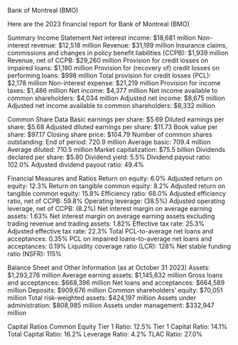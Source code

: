 Bank of Montreal (BMO)

Here are the 2023 financial report for Bank of Montreal (BMO)

Summary Income Statement
Net interest income: $18,681 million
Non-interest revenue: $12,518 million
Revenue: $31,199 million
Insurance claims, commissions and changes in policy benefit liabilities (CCPB): $1,939 million
Revenue, net of CCPB: $29,260 million
Provision for credit losses on impaired loans: $1,180 million
Provision for (recovery of) credit losses on performing loans: $998 million
Total provision for credit losses (PCL): $2,178 million
Non-interest expense: $21,219 million
Provision for income taxes: $1,486 million
Net income: $4,377 million
Net income available to common shareholders: $4,034 million
Adjusted net income: $8,675 million
Adjusted net income available to common shareholders: $8,332 million

Common Share Data
Basic earnings per share: $5.69
Diluted earnings per share: $5.68
Adjusted diluted earnings per share: $11.73
Book value per share: $97.17
Closing share price: $104.79
Number of common shares outstanding:
End of period: 720.9 million
Average basic: 709.4 million
Average diluted: 710.5 million
Market capitalization: $75.5 billion
Dividends declared per share: $5.80
Dividend yield: 5.5%
Dividend payout ratio: 102.0%
Adjusted dividend payout ratio: 49.4%

Financial Measures and Ratios
Return on equity: 6.0%
Adjusted return on equity: 12.3%
Return on tangible common equity: 8.2%
Adjusted return on tangible common equity: 15.8%
Efficiency ratio: 68.0%
Adjusted efficiency ratio, net of CCPB: 59.8%
Operating leverage: (38.5%)
Adjusted operating leverage, net of CCPB: (8.2%)
Net interest margin on average earning assets: 1.63%
Net interest margin on average earning assets excluding trading revenue and trading assets: 1.82%
Effective tax rate: 25.3%
Adjusted effective tax rate: 22.3%
Total PCL-to-average net loans and acceptances: 0.35%
PCL on impaired loans-to-average net loans and acceptances: 0.19%
Liquidity coverage ratio (LCR): 128%
Net stable funding ratio (NSFR): 115%

Balance Sheet and Other Information (as at October 31 2023)
Assets: $1,293,276 million
Average earning assets: $1,145,632 million
Gross loans and acceptances: $668,396 million
Net loans and acceptances: $664,589 million
Deposits: $909,676 million
Common shareholders’ equity: $70,051 million
Total risk-weighted assets: $424,197 million
Assets under administration: $808,985 million
Assets under management: $332,947 million

Capital Ratios
Common Equity Tier 1 Ratio: 12.5%
Tier 1 Capital Ratio: 14.1%
Total Capital Ratio: 16.2%
Leverage Ratio: 4.2%
TLAC Ratio: 27.0%
